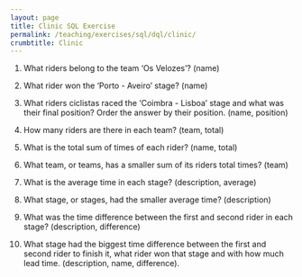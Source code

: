 ```yaml
---
layout: page
title: Clinic SQL Exercise
permalink: /teaching/exercises/sql/dql/clinic/
crumbtitle: Clinic
---
```



1. What riders belong to the team ‘Os Velozes’? (name)

2. What rider won the ‘Porto - Aveiro’ stage? (name)
	  
3. What riders ciclistas raced the ‘Coimbra - Lisboa’ stage and what was their final position? Order the answer by their position. (name, position)

4. How many riders are there in each team? (team, total)

5. What is the total sum of times of each rider? (name, total)

6. What team, or teams, has a smaller sum of its riders total times? (team)

7. What is the average time in each stage? (description, average)

8. What stage, or stages, had the smaller average time? (description)

9. What was the time difference between the first and second rider in each stage? (description, difference)
  
10. What stage had the biggest time difference between the first and second rider to finish it, what rider won that stage and with how much lead time. (description, name, difference).
